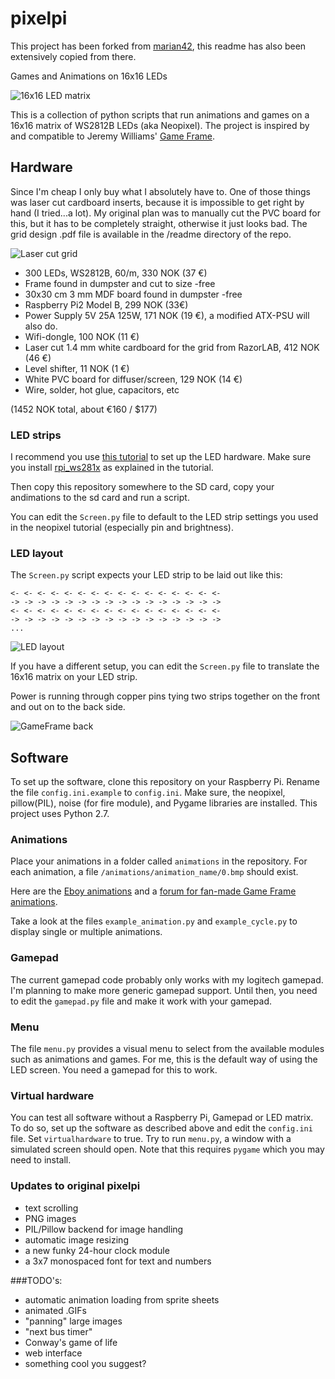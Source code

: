 # pixelpi
This project has been forked from [marian42](https://github.com/marian42/pixelpi), this readme has also been extensively copied from there.

Games and Animations on 16x16 LEDs

![16x16 LED matrix](https://github.com/Oftatkofta/pixelpi/blob/master/readme/my_gameFrame.jpg)

This is a collection of python scripts that run animations and games on a 16x16 matrix of WS2812B LEDs (aka Neopixel).
The project is inspired by and compatible to Jeremy Williams' [Game Frame](http://ledseq.com).

## Hardware

Since I'm cheap I only buy what I absolutely have to. One of those things was laser cut cardboard inserts, because it is impossible to get right by hand (I tried...a lot). My original plan was to manually cut the PVC board for this, but it has to be completely straight, otherwise it just looks bad. The grid design .pdf file is available in the /readme directory of the repo.

![Laser cut grid](https://github.com/Oftatkofta/pixelpi/blob/master/readme/laser_cut_grid.jpg)

- 300 LEDs, WS2812B, 60/m, 330 NOK (37 €)
- Frame found in dumpster and cut to size -free
- 30x30 cm 3 mm MDF board found in dumpster -free
- Raspberry Pi2 Model B, 299 NOK (33€)
- Power Supply 5V 25A 125W, 171 NOK (19 €), a modified ATX-PSU will also do.
- Wifi-dongle, 100 NOK (11 €)
- Laser cut 1.4 mm white cardboard for the grid from RazorLAB, 412 NOK (46 €)
- Level shifter, 11 NOK (1 €)
- White PVC board for diffuser/screen,  129 NOK (14 €)
- Wire, solder, hot glue, capacitors, etc

(1452 NOK total, about €160 / $177)

### LED strips

I recommend you use [this tutorial](https://learn.adafruit.com/neopixels-on-raspberry-pi/overview) to set up the LED hardware.
Make sure you install [rpi_ws281x](https://github.com/jgarff/rpi_ws281x.git) as explained in the tutorial.

Then copy this repository somewhere to the SD card, copy your andimations to the sd card and run a script.

You can edit the `Screen.py` file to default to the LED strip settings you used in the neopixel tutorial (especially pin and brightness).

### LED layout

The `Screen.py` script expects your LED strip to be laid out like this:

```
<- <- <- <- <- <- <- <- <- <- <- <- <- <- <- <-
-> -> -> -> -> -> -> -> -> -> -> -> -> -> -> ->
<- <- <- <- <- <- <- <- <- <- <- <- <- <- <- <-
-> -> -> -> -> -> -> -> -> -> -> -> -> -> -> ->
...
```

![LED layout](https://github.com/Oftatkofta/pixelpi/blob/master/readme/top_LEDs.jpg)

If you have a different setup, you can edit the `Screen.py` file to translate the 16x16 matrix on your LED strip.

Power is running through copper pins tying two strips together on the front and out on to the back side.

![GameFrame back](https://github.com/Oftatkofta/pixelpi/blob/master/readme/back_power_and_data.jpg)

## Software

To set up the software, clone this repository on your Raspberry Pi. Rename the file `config.ini.example` to `config.ini`.
Make sure, the neopixel, pillow(PIL), noise (for fire module), and Pygame libraries are installed.
This project uses Python 2.7.

### Animations
Place your animations in a folder called `animations` in the repository. For each animation, a file `/animations/animation_name/0.bmp` should exist.

Here are the [Eboy animations](http://ledseq.com/product/game-frame-sd-files/) and a [forum for fan-made Game Frame animations](http://ledseq.com/forums/forum/game-frame/game-frame-art/).

Take a look at the files `example_animation.py` and `example_cycle.py` to display single or multiple animations.

### Gamepad
The current gamepad code probably only works with my logitech gamepad. I'm planning to make more generic gamepad support. Until then, you need to edit the `gamepad.py` file and make it work with your gamepad.

### Menu
The file `menu.py` provides a visual menu to select from the available modules such as animations and games. For me, this is the default way of using the LED screen. You need a gamepad for this to work.

### Virtual hardware
You can test all software without a Raspberry Pi, Gamepad or LED matrix. To do so, set up the software as described above and edit the `config.ini` file. Set `virtualhardware` to true. Try to run `menu.py`, a window with a simulated screen should open. Note that this requires `pygame` which you may need to install.

### Updates to original pixelpi

- text scrolling
- PNG images
- PIL/Pillow backend for image handling
- automatic image resizing
- a new funky 24-hour clock module
- a 3x7 monospaced font for text and numbers

###TODO's:
- automatic animation loading from sprite sheets
- animated .GIFs
- "panning" large images
- "next bus timer"
- Conway's game of life
- web interface
- something cool you suggest?


